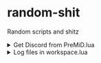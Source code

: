 # random-shit
Random scripts and shitz

<details>
  <summary>Get Discord from PreMiD.lua</summary>
  <blockquote>
    <a href="https://github.com/Roblox-Thot/random-shit/blob/main/data/Get%20Discord%20from%20PreMiD.lua">Link</a><br>
    If the user has PreMiD installed then it will print/grab some user info.<br>
    Example:<br>
    <img width="694" alt="image" src="https://user-images.githubusercontent.com/67937010/208335348-84c2de5d-c9a8-42f1-832a-af556241ccd8.png">
  </blockquote>
</details>

<details>
  <summary>Log files in workspace.lua</summary>
  <blockquote>
    <a href="https://github.com/Roblox-Thot/random-shit/blob/main/data/Log%20files%20in%20workspace.lua">Link</a><br>
    Will save to file any whitelisted files to a file<br>
    To export saved data use this <a href="https://github.com/Roblox-Thot/random-shit/blob/main/data/Export%20logged%20files.lua">script</a><br>
  </blockquote>
</details>
